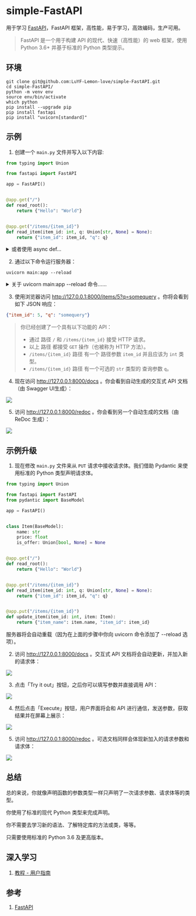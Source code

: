 # simple-FastAPI

用于学习 [FastAPI](https://fastapi.tiangolo.com/zh/)，FastAPI 框架，高性能，易于学习，高效编码，生产可用。

>FastAPI 是一个用于构建 API 的现代、快速（高性能）的 web 框架，使用 Python 3.6+ 并基于标准的 Python 类型提示。

## 环境

```shell
git clone git@github.com:LuYF-Lemon-love/simple-FastAPI.git
cd simple-FastAPI/
python -m venv env
source env/bin/activate
which python
pip install --upgrade pip
pip install fastapi
pip install "uvicorn[standard]"
```

## 示例

1. 创建一个 `main.py` 文件并写入以下内容:

```python
from typing import Union

from fastapi import FastAPI

app = FastAPI()


@app.get("/")
def read_root():
    return {"Hello": "World"}


@app.get("/items/{item_id}")
def read_item(item_id: int, q: Union[str, None] = None):
    return {"item_id": item_id, "q": q}
```

<details><summary>或者使用 async def...</summary>

如果你的代码里会出现 `async` / `await`，请使用 `async def`：

```python
from typing import Union

from fastapi import FastAPI

app = FastAPI()


@app.get("/")
async def read_root():
    return {"Hello": "World"}


@app.get("/items/{item_id}")
async def read_item(item_id: int, q: Union[str, None] = None):
    return {"item_id": item_id, "q": q}
```

</details>

2. 通过以下命令运行服务器：

```shell
uvicorn main:app --reload
```

<details><summary>关于 uvicorn main:app --reload 命令......</summary>

`uvicorn main:app` 命令含义如下:

- `main`：`main.py` 文件（一个 Python "模块"）。
- `app`：在 `main.py` 文件中通过 `app = FastAPI()` 创建的对象。
- `--reload`：让服务器在更新代码后重新启动。仅在开发时使用该选项。

</details>

3. 使用浏览器访问 http://127.0.0.1:8000/items/5?q=somequery 。你将会看到如下 JSON 响应：

```json
{"item_id": 5, "q": "somequery"}
```

>你已经创建了一个具有以下功能的 API：
>
>- 通过 路径 `/` 和 `/items/{item_id}` 接受 HTTP 请求。
>- 以上 路径 都接受 `GET` 操作（也被称为 HTTP 方法）。
>- `/items/{item_id}` 路径 有一个 路径参数 `item_id` 并且应该为 `int` 类型。
>- `/items/{item_id}` 路径 有一个可选的 `str` 类型的 查询参数 `q`。

4. 现在访问 http://127.0.0.1:8000/docs 。你会看到自动生成的交互式 API 文档（由 Swagger UI生成）：

![](./assets/docs-01.png)

5. 访问 http://127.0.0.1:8000/redoc 。你会看到另一个自动生成的文档（由 ReDoc 生成）：

![](assets/docs-02.png)

## 示例升级

1. 现在修改 `main.py` 文件来从 `PUT` 请求中接收请求体。我们借助 Pydantic 来使用标准的 Python 类型声明请求体。

```python
from typing import Union

from fastapi import FastAPI
from pydantic import BaseModel

app = FastAPI()


class Item(BaseModel):
    name: str
    price: float
    is_offer: Union[bool, None] = None


@app.get("/")
def read_root():
    return {"Hello": "World"}


@app.get("/items/{item_id}")
def read_item(item_id: int, q: Union[str, None] = None):
    return {"item_id": item_id, "q": q}


@app.put("/items/{item_id}")
def update_item(item_id: int, item: Item):
    return {"item_name": item.name, "item_id": item_id}
```

服务器将会自动重载（因为在上面的步骤中你向 uvicorn 命令添加了 --reload 选项）。

2. 访问 http://127.0.0.1:8000/docs 。交互式 API 文档将会自动更新，并加入新的请求体：

![](assets/docs-03.png)

3. 点击「Try it out」按钮，之后你可以填写参数并直接调用 API：

![](assets/docs-04.png)

4. 然后点击「Execute」按钮，用户界面将会和 API 进行通信，发送参数，获取结果并在屏幕上展示：

![](assets/docs-05.png)

5. 访问 http://127.0.0.1:8000/redoc 。可选文档同样会体现新加入的请求参数和请求体：

![](assets/docs-06.png)

## 总结

总的来说，你就像声明函数的参数类型一样只声明了一次请求参数、请求体等的类型。

你使用了标准的现代 Python 类型来完成声明。

你不需要去学习新的语法、了解特定库的方法或类，等等。

只需要使用标准的 Python 3.6 及更高版本。

## 深入学习

1. [教程 - 用户指南](https://fastapi.tiangolo.com/zh/tutorial/)

## 参考

1. [FastAPI](https://fastapi.tiangolo.com/zh/)